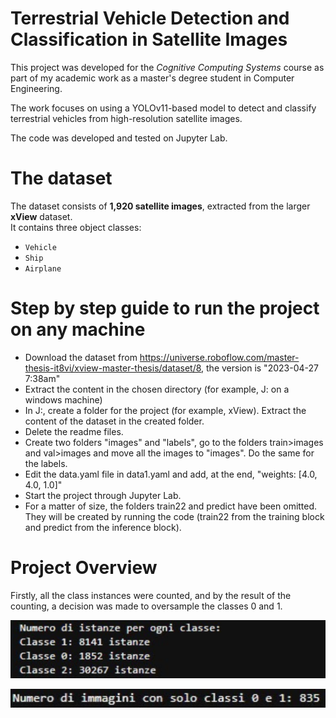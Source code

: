 # Terrestrial Vehicle Detection and Classification in Satellite Images

This project was developed for the *Cognitive Computing Systems* course as part of my academic work as a master's degree student in Computer Engineering.

The work focuses on using a YOLOv11-based model to detect and classify terrestrial vehicles from high-resolution satellite images.

The code was developed and tested on Jupyter Lab.

# The dataset
The dataset consists of **1,920 satellite images**, extracted from the larger **xView** dataset.  
It contains three object classes:
- `Vehicle`
- `Ship`
- `Airplane`

# Step by step guide to run the project on any machine

  - Download the dataset from https://universe.roboflow.com/master-thesis-it8vi/xview-master-thesis/dataset/8, the version is "2023-04-27 7:38am"
  - Extract the content in the chosen directory (for example, J: on a windows machine)
  - In J:, create a folder for the project (for example, xView). Extract the content of the dataset in the created folder.
  - Delete the readme files.
  - Create two folders "images" and "labels", go to the folders train>images and val>images and move all the images to "images". Do the same for the labels.
  - Edit the data.yaml file in data1.yaml and add, at the end, "weights: [4.0, 4.0, 1.0]"
  - Start the project through Jupyter Lab.
  - For a matter of size, the folders train22 and predict have been omitted. They will be created by running the code (train22 from the training block and predict from the inference block).

# Project Overview

Firstly, all the class instances were counted, and by the result of the counting, a decision was made to oversample the classes 0 and 1.

![Class count](assets/1classcount.png)

![Class count](assets/2numimg0and1.png)
